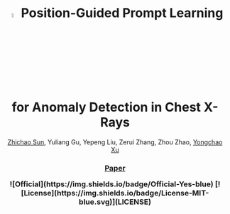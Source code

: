 <p align="center">
  <h1 align="center"><img width="5%" src="./fig/icon.png" /> Position-Guided Prompt Learning for Anomaly Detection in Chest X-Rays</h1>
  <p align="center">
<a href="https://sunzc-sunny.github.io/">Zhichao Sun</a>, Yuliang Gu, Yepeng Liu, Zerui Zhang, Zhou Zhao, <a href="https://sites.google.com/view/yongchaoxu/">Yongchao Xu</a>
  </p>
  <h3 align="center"><a href="https://arxiv.org/abs/2405.11976">Paper</a>
  <!-- <div align="center"></div> -->
</p>
![Official](https://img.shields.io/badge/Official-Yes-blue)
[![License](https://img.shields.io/badge/License-MIT-blue.svg)](LICENSE)
